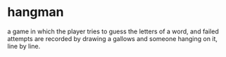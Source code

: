 # hangman
a game in which the player tries to guess the letters of a word, and failed attempts are recorded by drawing a gallows and someone hanging on it, line by line.
